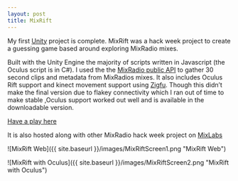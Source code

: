 ```yaml
---
layout: post
title: MixRift
---
```


My first [Unity](http://unity3d.com/) project is complete. MixRift was a hack week project to create a guessing game based around  exploring MixRadio mixes.

Built with the Unity Engine the majority of scripts written in Javascript (the Oculus script is in C#). 
I used the the [MixRadio public API](http://dev.mixrad.io/doc/rest/) to gather 30 second clips and metadata from MixRadios mixes. It also includes Oculus Rift support and kinect movement support using [Zigfu](http://zigfu.com/). Though this didn’t make the final version due to flakey connectivity which I ran out of time to make stable ,Oculus support worked out well and is available in the downloadable version.

[Have a play here](http://almerc.github.io/MixRift/)

It is also hosted along with other MixRadio hack week project on [MixLabs](http://labs.mixrad.io/hacks/mixrift) 

![MixRift Web]({{ site.baseurl }}/images/MixRiftScreen1.png "MixRift Web")

![MixRift with Oculus]({{ site.baseurl }}/images/MixRiftScreen2.png "MixRift with Oculus")



 



